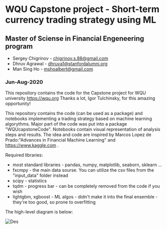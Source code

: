 # WQU Capstone project - Short-term currency trading strategy using ML
## Master of Sciense in Financial Engeneering program

* Sergey Chigrinov - chigrinov.s.88@gmail.com
* Dhruv Agrawal -  dhruva1@stanfordalumni.org
* Man Sing Ho - mshoalbert@gmail.com

### Jun-Aug-2020

This repository contains the code for the Capstone project for WQU university https://wqu.org
Thanks a lot, Igor Tulchinsky, for this amazing opportunity!

This repository contains the code (can be used as a package) and notebooks implementing a trading strategy based on machine learning algorythms. Major part of the code was put into a package "WQUcapstoneCode". Notebooks contain visual representation of analysis steps and results. The idea and code are inspired by Marcos Lopez de Prado:"Advances in Financial Machine Learning" and https://www.kaggle.com .

Required libraries:
* most standard libraries - pandas, numpy, matplotlib, seaborn, sklearn ...
* fxcmpy - the main data sourse. You can utilize the csv files from the "input_data" folder instead
* scipy - statistics
* tqdm - progress bar - can be completely removed from the code if you wish
* lightgbm, xgboost - ML algos - didn't make it into the final ensemble - they're too good, so prone to overfitting

The high-level diagram is below:

![Des](https://github.com/schigrinov/capstone/blob/master/results/Diagram.PNG)
